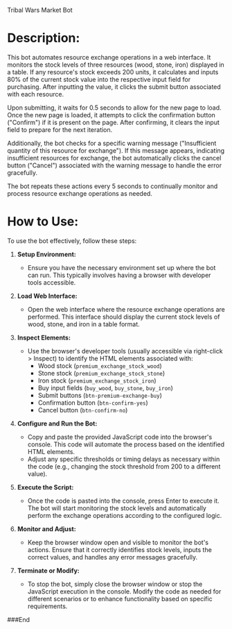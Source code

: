 Tribal Wars Market Bot

# Description:

This bot automates resource exchange operations in a web interface. It monitors the stock levels of three resources (wood, stone, iron) displayed in a table. If any resource's stock exceeds 200 units, it calculates and inputs 80% of the current stock value into the respective input field for purchasing. After inputting the value, it clicks the submit button associated with each resource.

Upon submitting, it waits for 0.5 seconds to allow for the new page to load. Once the new page is loaded, it attempts to click the confirmation button ("Confirm") if it is present on the page. After confirming, it clears the input field to prepare for the next iteration.

Additionally, the bot checks for a specific warning message ("Insufficient quantity of this resource for exchange"). If this message appears, indicating insufficient resources for exchange, the bot automatically clicks the cancel button ("Cancel") associated with the warning message to handle the error gracefully.

The bot repeats these actions every 5 seconds to continually monitor and process resource exchange operations as needed.

# How to Use:

To use the bot effectively, follow these steps:

1. **Setup Environment:**
   - Ensure you have the necessary environment set up where the bot can run. This typically involves having a browser with developer tools accessible.

2. **Load Web Interface:**
   - Open the web interface where the resource exchange operations are performed. This interface should display the current stock levels of wood, stone, and iron in a table format.

3. **Inspect Elements:**
   - Use the browser's developer tools (usually accessible via right-click > Inspect) to identify the HTML elements associated with:
     - Wood stock (`premium_exchange_stock_wood`)
     - Stone stock (`premium_exchange_stock_stone`)
     - Iron stock (`premium_exchange_stock_iron`)
     - Buy input fields (`buy_wood`, `buy_stone`, `buy_iron`)
     - Submit buttons (`btn-premium-exchange-buy`)
     - Confirmation button (`btn-confirm-yes`)
     - Cancel button (`btn-confirm-no`)

4. **Configure and Run the Bot:**
   - Copy and paste the provided JavaScript code into the browser's console. This code will automate the process based on the identified HTML elements.
   - Adjust any specific thresholds or timing delays as necessary within the code (e.g., changing the stock threshold from 200 to a different value).

5. **Execute the Script:**
   - Once the code is pasted into the console, press Enter to execute it. The bot will start monitoring the stock levels and automatically perform the exchange operations according to the configured logic.

6. **Monitor and Adjust:**
   - Keep the browser window open and visible to monitor the bot's actions. Ensure that it correctly identifies stock levels, inputs the correct values, and handles any error messages gracefully.

7. **Terminate or Modify:**
   - To stop the bot, simply close the browser window or stop the JavaScript execution in the console. Modify the code as needed for different scenarios or to enhance functionality based on specific requirements.




###End
